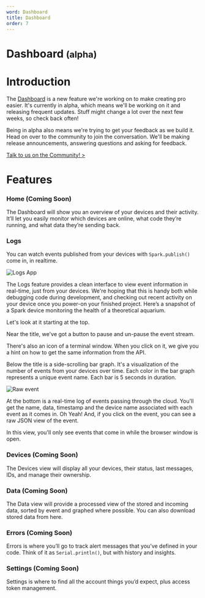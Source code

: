 ```yaml
---
word: Dashboard
title: Dashboard
order: 7
---
```



Dashboard <small class="beta">(alpha)</small>
==========

Introduction
===

The [Dashboard](https://dashboard.spark.io) is a new feature we're working on to make creating pro easier. It's currently in alpha, which means we'll be working on it and releasing frequent updates. Stuff might change a lot over the next few weeks, so check back often!

Being in alpha also means we're trying to get your feedback as we build it. Head on over to the community to join the conversation. We'll be making release announcements, answering questions and asking for feedback.

[Talk to us on the Community! >](http://community.spark.io/t/fleet-management-dashboard-alpha-run-feedback/11118)

Features
===

### Home (Coming Soon)

The Dashboard will show you an overview of your devices and their activity. It’ll let you easily monitor which devices are online, what code they’re running, and what data they’re sending back.

### Logs

You can watch events published from your devices with `Spark.publish()` come in, in realtime.

![Logs App]({{assets}}/images/dashboard/logs-big-picture.png)

The Logs feature provides a clean interface to view event information in real-time, just from your devices. We're hoping that this is handy both while debugging code during development, and checking out recent activity on your device once you power-on your finished project. Here’s a snapshot of a Spark device monitoring the health of a theoretical aquarium.

Let's look at it starting at the top.

Near the title, we've got a button to pause and un-pause the event stream.

There's also an icon of a terminal window. When you click on it, we give you a hint on how to get the same information from the API.

Below the title is a side-scrolling bar graph. It's a visualization of the number of events from your devices over time. Each color in the bar graph represents a unique event name. Each bar is 5 seconds in duration.



![Raw event]({{assets}}/images/dashboard/raw-event.jpg)

At the bottom is a real-time log of events passing through the cloud. You'll get the name, data, timestamp and the device name associated with each event as it comes in. Oh Yeah! And, if you click on the event, you can see a raw JSON view of the event.

In this view, you'll only see events that come in while the browser window is open.


### Devices (Coming Soon)

The Devices view will display all your devices, their status, last messages, IDs, and manage their ownership.

### Data (Coming Soon)

The Data view will provide a processed view of the stored and incoming data, sorted by event and graphed where possible. You can also download stored data from here.

### Errors (Coming Soon)

Errors is where you’ll go to track alert messages that you’ve defined in your code. Think of it as `Serial.println()`, but with history and insights.

### Settings (Coming Soon)

Settings is where to find all the account things you’d expect, plus access token management.
